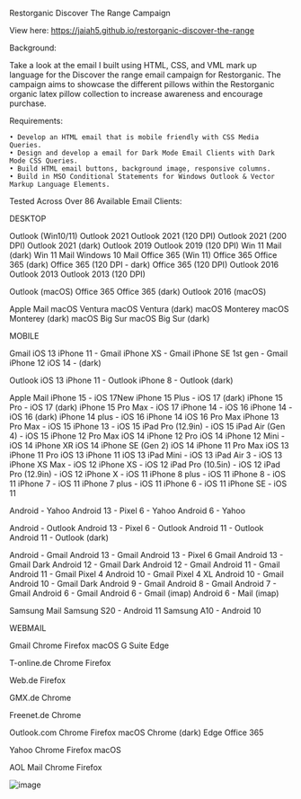 Restorganic Discover The Range Campaign

View here: https://jaiah5.github.io/restorganic-discover-the-range

Background: 

Take a look at the email I built using HTML, CSS, and VML mark up language for the Discover the range email campaign for Restorganic. The campaign aims to showcase the different pillows within the Restorganic organic latex pillow collection to increase awareness and encourage purchase.

Requirements: 

	• Develop an HTML email that is mobile friendly with CSS Media Queries.
	• Design and develop a email for Dark Mode Email Clients with Dark Mode CSS Queries.
	• Build HTML email buttons, background image, responsive columns.
	• Build in MSO Conditional Statements for Windows Outlook & Vector Markup Language Elements.

Tested Across Over 86 Available Email Clients:

DESKTOP

Outlook (Win10/11)
Outlook 2021
Outlook 2021 (120 DPI)
Outlook 2021 (200 DPI)
Outlook 2021 (dark)
Outlook 2019
Outlook 2019 (120 DPI)
Win 11 Mail (dark)
Win 11 Mail
Windows 10 Mail
Office 365 (Win 11)
Office 365
Office 365 (dark)
Office 365 (120 DPI - dark)
Office 365 (120 DPI)
Outlook 2016
Outlook 2013
Outlook 2013 (120 DPI)

Outlook (macOS)
Office 365
Office 365 (dark)
Outlook 2016 (macOS)

Apple Mail
macOS Ventura
macOS Ventura (dark)
macOS Monterey
macOS Monterey (dark)
macOS Big Sur
macOS Big Sur (dark)


MOBILE

Gmail iOS 13
iPhone 11 - Gmail
iPhone XS - Gmail
iPhone SE 1st gen - Gmail
iPhone 12 iOS 14 - (dark)


Outlook iOS 13
iPhone 11 - Outlook
iPhone 8 - Outlook (dark)


Apple Mail
iPhone 15 - iOS 17New
iPhone 15 Plus - iOS 17 (dark)
iPhone 15 Pro - iOS 17 (dark)
iPhone 15 Pro Max - iOS 17
iPhone 14 - iOS 16
iPhone 14 - iOS 16 (dark)
iPhone 14 plus - iOS 16
iPhone 14 iOS 16 Pro Max
iPhone 13 Pro Max - iOS 15
iPhone 13 - iOS 15
iPad Pro (12.9in) - iOS 15
iPad Air (Gen 4) - iOS 15
iPhone 12 Pro Max iOS 14
iPhone 12 Pro iOS 14
iPhone 12 Mini - iOS 14
iPhone XR iOS 14
iPhone SE (Gen 2) iOS 14
iPhone 11 Pro Max iOS 13
iPhone 11 Pro iOS 13
iPhone 11 iOS 13
iPad Mini - iOS 13
iPad Air 3 - iOS 13
iPhone XS Max - iOS 12
iPhone XS - iOS 12
iPad Pro (10.5in) - iOS 12
iPad Pro (12.9in) - iOS 12
iPhone X - iOS 11
iPhone 8 plus - iOS 11
iPhone 8 - iOS 11
iPhone 7 - iOS 11
iPhone 7 plus - iOS 11
iPhone 6 - iOS 11 
iPhone SE - iOS 11

Android - Yahoo
Android 13 - Pixel 6 - Yahoo
Android 6 - Yahoo

Android - Outlook
Android 13 - Pixel 6 - Outlook
Android 11 - Outlook
Android 11 - Outlook (dark)

Android - Gmail
Android 13 - Gmail
Android 13 - Pixel 6 Gmail
Android 13 - Gmail Dark
Android 12 - Gmail Dark
Android 12 - Gmail
Android 11 - Gmail
Android 11 - Gmail Pixel 4
Android 10 - Gmail Pixel 4 XL
Android 10 - Gmail
Android 10 - Gmail Dark
Android 9 - Gmail
Android 8 - Gmail
Android 7 - Gmail
Android 6 - Gmail
Android 6 - Gmail (imap)
Android 6 - Mail (imap)

Samsung Mail
Samsung S20 - Android 11
Samsung A10 - Android 10


WEBMAIL

Gmail
Chrome
Firefox
macOS
G Suite
Edge

T-online.de
Chrome
Firefox

Web.de
Firefox

GMX.de
Chrome

Freenet.de
Chrome

Outlook.com
Chrome
Firefox
macOS
Chrome (dark)
Edge
Office 365

Yahoo
Chrome
Firefox
macOS

AOL Mail
Chrome
Firefox



![image](https://github.com/Jaiah5/restorganic-discover-the-range/assets/126175694/82273ee5-032c-4f46-b801-f4e469cb3b4b)



